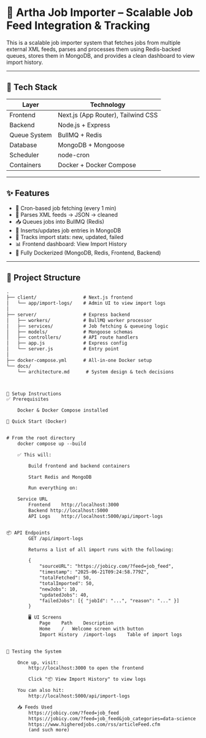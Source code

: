 # 🚀 Artha Job Importer – Scalable Job Feed Integration & Tracking

This is a scalable job importer system that fetches jobs from multiple external XML feeds, parses and processes them using Redis-backed queues, stores them in MongoDB, and provides a clean dashboard to view import history.

---

## 🧱 Tech Stack

| Layer        | Technology                      |
|--------------|----------------------------------|
| Frontend     | Next.js (App Router), Tailwind CSS |
| Backend      | Node.js + Express                |
| Queue System | BullMQ + Redis                   |
| Database     | MongoDB + Mongoose               |
| Scheduler    | node-cron                        |
| Containers   | Docker + Docker Compose          |

---

## ✨ Features

- 🔁 Cron-based job fetching (every 1 min)
- 🔄 Parses XML feeds → JSON → cleaned
- 📥 Queues jobs into BullMQ (Redis)
- 📌 Inserts/updates job entries in MongoDB
- 🧾 Tracks import stats: new, updated, failed
- 📊 Frontend dashboard: View Import History
- 🐳 Fully Dockerized (MongoDB, Redis, Frontend, Backend)

---

## 📂 Project Structure

```txt
.
├── client/                 # Next.js frontend
│   └── app/import-logs/    # Admin UI to view import logs
│
├── server/                 # Express backend
│   ├── workers/            # BullMQ worker processor
│   ├── services/           # Job fetching & queueing logic
│   ├── models/             # Mongoose schemas
│   ├── controllers/        # API route handlers
│   ├── app.js              # Express config
│   └── server.js           # Entry point
│
├── docker-compose.yml      # All-in-one Docker setup
└── docs/
    └── architecture.md      # System design & tech decisions



🔧 Setup Instructions
✅ Prerequisites

    Docker & Docker Compose installed

🚀 Quick Start (Docker)


# From the root directory
    docker compose up --build

    ✅ This will:

        Build frontend and backend containers

        Start Redis and MongoDB

        Run everything on:

    Service	URL
        Frontend	http://localhost:3000
        Backend	http://localhost:5000
        API Logs	http://localhost:5000/api/import-logs


📦 API Endpoints
        GET /api/import-logs

        Returns a list of all import runs with the following:

        {
            "sourceURL": "https://jobicy.com/?feed=job_feed",
            "timestamp": "2025-06-21T09:24:58.779Z",
            "totalFetched": 50,
            "totalImported": 50,
            "newJobs": 10,
            "updatedJobs": 40,
            "failedJobs": [{ "jobId": "...", "reason": "..." }]
        }

        🖥️ UI Screens
            Page	Path	Description
            Home	/	Welcome screen with button
            Import History	/import-logs	Table of import logs

            
🧪 Testing the System

    Once up, visit:
        http://localhost:3000 to open the frontend

        Click "📦 View Import History" to view logs

    You can also hit:
        http://localhost:5000/api/import-logs

    📥 Feeds Used
        https://jobicy.com/?feed=job_feed
        https://jobicy.com/?feed=job_feed&job_categories=data-science
        https://www.higheredjobs.com/rss/articleFeed.cfm
        (and such more)



